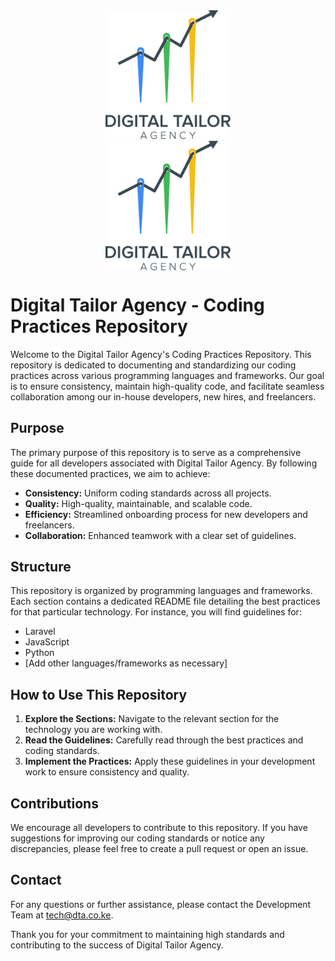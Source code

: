 <div style="text-align:center;">
    <img src="/images/logo1.png?raw=true" alt="Laravel best practices" width="200">
<img src="/images/logo1.png?raw=true" alt="Laravel best practices" width="200" style="display: block; margin: 0 auto;">

</div>



# Digital Tailor Agency - Coding Practices Repository

Welcome to the Digital Tailor Agency's Coding Practices Repository. This repository is dedicated to documenting and standardizing our coding practices across various programming languages and frameworks. Our goal is to ensure consistency, maintain high-quality code, and facilitate seamless collaboration among our in-house developers, new hires, and freelancers.

## Purpose

The primary purpose of this repository is to serve as a comprehensive guide for all developers associated with Digital Tailor Agency. By following these documented practices, we aim to achieve:

- **Consistency:** Uniform coding standards across all projects.
- **Quality:** High-quality, maintainable, and scalable code.
- **Efficiency:** Streamlined onboarding process for new developers and freelancers.
- **Collaboration:** Enhanced teamwork with a clear set of guidelines.

## Structure

This repository is organized by programming languages and frameworks. Each section contains a dedicated README file detailing the best practices for that particular technology. For instance, you will find guidelines for:

- Laravel
- JavaScript
- Python
- [Add other languages/frameworks as necessary]

## How to Use This Repository

1. **Explore the Sections:** Navigate to the relevant section for the technology you are working with.
2. **Read the Guidelines:** Carefully read through the best practices and coding standards.
3. **Implement the Practices:** Apply these guidelines in your development work to ensure consistency and quality.

## Contributions

We encourage all developers to contribute to this repository. If you have suggestions for improving our coding standards or notice any discrepancies, please feel free to create a pull request or open an issue.

## Contact

For any questions or further assistance, please contact the Development Team at tech@dta.co.ke.

Thank you for your commitment to maintaining high standards and contributing to the success of Digital Tailor Agency.

